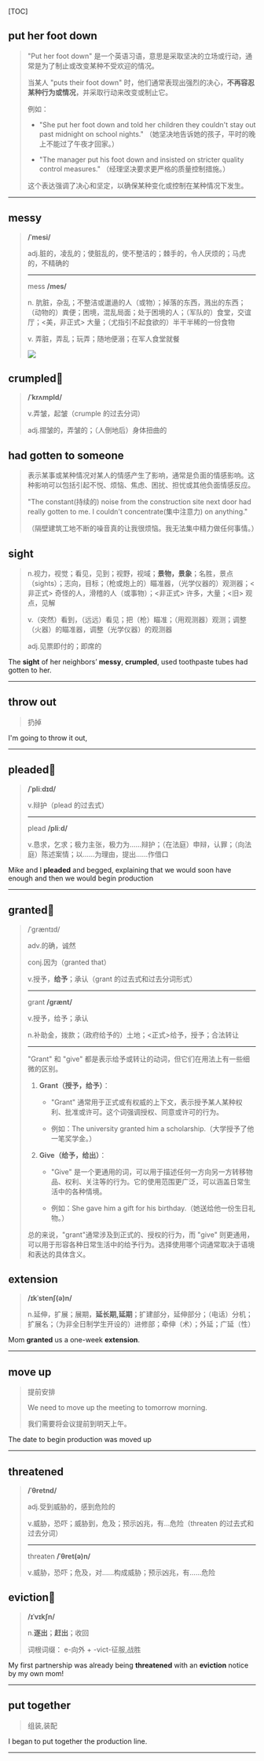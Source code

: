 [TOC]

## put her foot down

> "Put her foot down" 是一个英语习语，意思是采取坚决的立场或行动，通常是为了制止或改变某种不受欢迎的情况。
>
> 当某人 "puts their foot down" 时，他们通常表现出强烈的决心，**不再容忍某种行为或情况**，并采取行动来改变或制止它。
>
> 例如：
> - "She put her foot down and told her children they couldn't stay out past midnight on school nights."
>   （她坚决地告诉她的孩子，平时的晚上不能过了午夜才回家。）
>
> - "The manager put his foot down and insisted on stricter quality control measures."
>   （经理坚决要求更严格的质量控制措施。）
>
> 这个表达强调了决心和坚定，以确保某种变化或控制在某种情况下发生。

---

## messy

> **/ˈmesi/**
>
> adj.脏的，凌乱的；使脏乱的，使不整洁的；棘手的，令人厌烦的；马虎的，不精确的
>
> ---
>
> mess **/mes/**
>
> n.
> 肮脏，杂乱；不整洁或邋遢的人（或物）；掉落的东西，溅出的东西；（动物的）粪便；困境，混乱局面；处于困境的人；（军队的）食堂，交谊厅；<美，非正式> 大量；（尤指引不起食欲的）半干半稀的一份食物
>
> v.
> 弄脏，弄乱；玩弄；随地便溺；在军人食堂就餐
>
> ![](https://ydlunacommon-cdn.nosdn.127.net/a3102911005627fb62dd6c1646558929.jpg?)

## crumpled🚩

> **/ˈkrʌmpld/**
>
> v.弄皱，起皱（crumple 的过去分词）
>
> adj.摺皱的，弄皱的；（人倒地后）身体扭曲的

## had gotten to someone

> 表示某事或某种情况对某人的情感产生了影响，通常是负面的情感影响。这种影响可以包括引起不悦、烦恼、焦虑、困扰、担忧或其他负面情感反应。
>
> "The constant(持续的) noise from the construction site next door had really gotten to me. I couldn't concentrate(集中注意力) on anything." 
>
> （隔壁建筑工地不断的噪音真的让我很烦恼。我无法集中精力做任何事情。）

## sight

> n.视力，视觉；看见，见到；视野，视域；**景物，景象**；名胜，景点（sights）；志向，目标；（枪或炮上的）瞄准器，（光学仪器的）观测器；<非正式> 奇怪的人，滑稽的人（或事物）；<非正式> 许多，大量；<旧> 观点，见解
>
> v.（突然）看到，（远远）看见；把（枪）瞄准；（用观测器）观测；调整（火器）的瞄准器，调整（光学仪器）的观测器
>
> adj.见票即付的；即席的

The **sight** of her neighbors’ **messy**, **crumpled**, used toothpaste tubes had gotten to her.

---

## throw out

> 扔掉

I'm going to throw it out, 

---

## pleaded🚩

> **/ˈpliːdɪd/**
>
> v.辩护（plead 的过去式）
>
> ---
>
> plead **/pliːd/**
>
> v.恳求，乞求；极力主张，极力为……辩护；（在法庭）申辩，认罪；（向法庭）陈述案情；以……为理由，提出……作借口

Mike and I **pleaded** and begged, explaining that we would soon have enough and then we would begin production

---

## granted🚩

> /ˈɡræntɪd/
>
> adv.的确，诚然
>
> conj.因为（granted that）
>
> v.授予，**给予**；承认（grant 的过去式和过去分词形式）
>
> ---
>
> grant **/ɡrænt/**
>
> v.授予，给予；承认
>
> n.补助金，拨款；（政府给予的）土地；<正式>给予，授予；合法转让
>
> ---
>
> "Grant" 和 "give" 都是表示给予或转让的动词，但它们在用法上有一些细微的区别。
>
> 1. **Grant（授予，给予）**：
>    - "Grant" 通常用于正式或有权威的上下文，表示授予某人某种权利、批准或许可。这个词强调授权、同意或许可的行为。
>
>    - 例如：The university granted him a scholarship.（大学授予了他一笔奖学金。）
>
> 2. **Give（给予，给出）**：
>    - "Give" 是一个更通用的词，可以用于描述任何一方向另一方转移物品、权利、关注等的行为。它的使用范围更广泛，可以涵盖日常生活中的各种情境。
>
>    - 例如：She gave him a gift for his birthday.（她送给他一份生日礼物。）
>
> 总的来说，"grant"通常涉及到正式的、授权的行为，而 "give" 则更通用，可以用于形容各种日常生活中的给予行为。选择使用哪个词通常取决于语境和表达的具体含义。

## extension

>**/ɪkˈstenʃ(ə)n/**
>
>n.延伸，扩展；展期，**延长期,延期**；扩建部分，延伸部分；（电话）分机；扩展名；（为非全日制学生开设的）进修部；牵伸（术）；外延；广延（性）

Mom **granted** us a one-week **extension**.

---

## move up

> 提前安排
>
> We need to move up the meeting to tomorrow morning.
>
> 我们需要将会议提前到明天上午。

The date to begin production was moved up

---

## threatened

> **/ˈθretnd/**
>
> adj.受到威胁的，感到危险的
>
> v.威胁，恐吓；威胁到，危及；预示凶兆，有…危险（threaten 的过去式和过去分词）
>
> ---
>
> threaten **/ˈθret(ə)n/**
>
> v.威胁，恐吓；危及，对……构成威胁；预示凶兆，有……危险

## eviction🚩

> **/ɪˈvɪkʃn/**
>
> n.**逐出**；**赶出**；收回
>
> 词根词缀： e-向外 + -vict-征服,战胜

My first partnership was already being **threatened** with an **eviction** notice by my own mom! 

---

## put together

> 组装,装配

I began to put together the production line.

---

